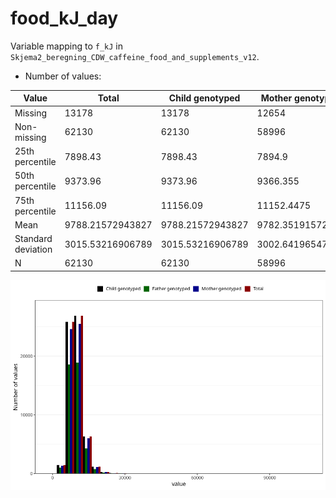 # food_kJ_day
Variable mapping to `f_kJ` in `Skjema2_beregning_CDW_caffeine_food_and_supplements_v12`.
- Number of values:

| Value | Total | Child genotyped | Mother genotyped | Father genotyped |
| ----- | ----- | --------------- | ---------------- | ---------------- |
| Missing | 13178 | 13178 | 12654 | 6217 |
| Non-missing | 62130 | 62130 | 58996 | 43867 |
| 25th percentile | 7898.43 | 7898.43 | 7894.9 | 7865 |
| 50th percentile | 9373.96 | 9373.96 | 9366.355 | 9319.04 |
| 75th percentile | 11156.09 | 11156.09 | 11152.4475 | 11078.235 |
| Mean | 9788.21572943827 | 9788.21572943827 | 9782.3519157231 | 9710.34889894454 |
| Standard deviation | 3015.53216906789 | 3015.53216906789 | 3002.64196547437 | 2924.99339632493 |
| N | 62130 | 62130 | 58996 | 43867 |



![](food_kJ_day_n.png)



